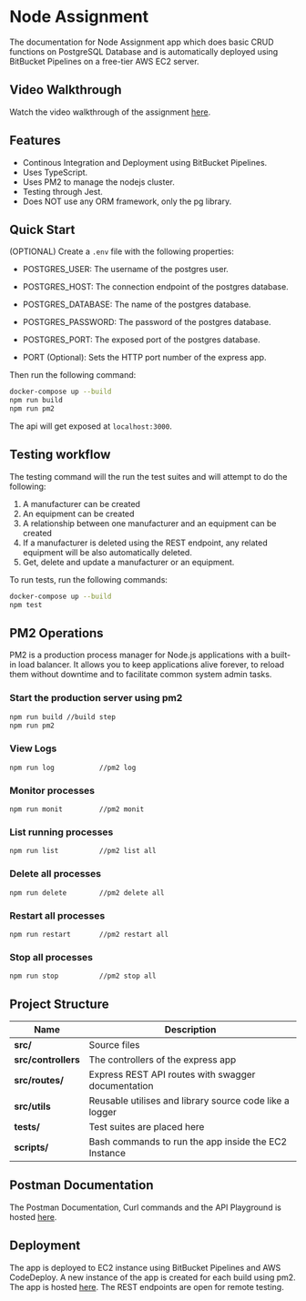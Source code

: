 # Node Assignment

The documentation for Node Assignment app which does basic CRUD functions on PostgreSQL Database and is automatically deployed using BitBucket Pipelines on a free-tier AWS EC2 server.

## Video Walkthrough

Watch the video walkthrough of the assignment [here](https://www.loom.com/share/19e83b5418ba43a3a8f03c16ed543c43).

## Features

- Continous Integration and Deployment using BitBucket Pipelines.
- Uses TypeScript.
- Uses PM2 to manage the nodejs cluster.
- Testing through Jest.
- Does NOT use any ORM framework, only the pg library.

## Quick Start

(OPTIONAL) Create a `.env` file with the following properties:

- POSTGRES_USER: The username of the postgres user.

- POSTGRES_HOST: The connection endpoint of the postgres database.

- POSTGRES_DATABASE: The name of the postgres database.

- POSTGRES_PASSWORD: The password of the postgres database.

- POSTGRES_PORT: The exposed port of the postgres database.

- PORT (Optional): Sets the HTTP port number of the express app.

Then run the following command:

```bash
docker-compose up --build
npm run build
npm run pm2
```

The api will get exposed at `localhost:3000`.

## Testing workflow

The testing command will the run the test suites and will attempt to do the following:

1. A manufacturer can be created
2. An equipment can be created
3. A relationship between one manufacturer and an equipment can be created
4. If a manufacturer is deleted using the REST endpoint, any related equipment will be also automatically deleted.
5. Get, delete and update a manufacturer or an equipment.

To run tests, run the following commands:

```bash
docker-compose up --build
npm test
```

## PM2 Operations

PM2 is a production process manager for Node.js applications with a built-in load balancer. It allows you to keep applications alive forever, to reload them without downtime and to facilitate common system admin tasks.

### Start the production server using pm2

``` bash
npm run build //build step
npm run pm2
```

### View Logs

``npm run log           //pm2 log``

### Monitor processes

``npm run monit         //pm2 monit``

### List running processes

``npm run list          //pm2 list all``

### Delete all processes

``npm run delete        //pm2 delete all``

### Restart all processes

``npm run restart       //pm2 restart all``

### Stop all processes

``npm run stop          //pm2 stop all``

## Project Structure

| Name                | Description                                             |
| ------------------- | ------------------------------------------------------- |
| **src/**            | Source files                                            |
| **src/controllers** | The controllers of the express app                      |
| **src/routes/**     | Express REST API routes with swagger documentation      |
| **src/utils**       | Reusable utilises and library source code like a logger |
| **tests/**          | Test suites are placed here                             |
| **scripts/**        | Bash commands to run the app inside the EC2 Instance    |

## Postman Documentation

The Postman Documentation, Curl commands and the API Playground is hosted [here](https://documenter.getpostman.com/view/18809944/UyxdK964).

## Deployment

The app is deployed to EC2 instance using BitBucket Pipelines and AWS CodeDeploy. A new instance of the app is created for each build using pm2.
The app is hosted [here](http://3.80.186.17:3000/manufacturer). The REST endpoints are open for remote testing.

